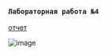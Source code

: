 ### `Лабораторная работа №4`
[отчет](https://se.ifmo.ru/courses/db#labs)

![image](https://github.com/408456/database-lab4/assets/160867954/e2534009-f4f4-4087-9352-455253315ccb)



